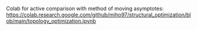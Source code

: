 Colab for active comparison with method of moving asymptotes: https://colab.research.google.com/github/miho97/structural_optimization/blob/main/topology_optimization.ipynb

